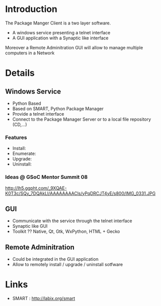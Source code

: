 # Introduction #
The Package Manger Client is a two layer software.
  * A windows service presenting a telnet interface
  * A GUI application with a Synaptic like interface

Moreover a Remote Adminitration GUI will allow to manage multiple computers in a Network

# Details #

## Windows Service ##
  * Python Based
  * Based on SMART, Python Package Manager
  * Provide a telnet interface
  * Connect to the Package Manager Server or to a local file repository (CD,...)
### Features ###
  * Install:
  * Enumerate:
  * Upgrade:
  * Uninstall:
### Ideas @ GSoC Mentor Summit 08 ###
http://lh5.ggpht.com/_9XQAE-K0T3c/SQy_7DQAkLI/AAAAAAAACls/yPqDRCJT4yE/s800/IMG_0331.JPG
## GUI ##
  * Communicate with the service through the telnet interface
  * Synaptic like GUI
  * Toolkit ?? Native, Qt, Gtk, WxPython, HTML + Gecko

## Remote Adminitration ##
  * Could be integrated in the GUI application
  * Allow to remotely install / upgrade / uninstall sotfware

# Links #
  * SMART : http://labix.org/smart